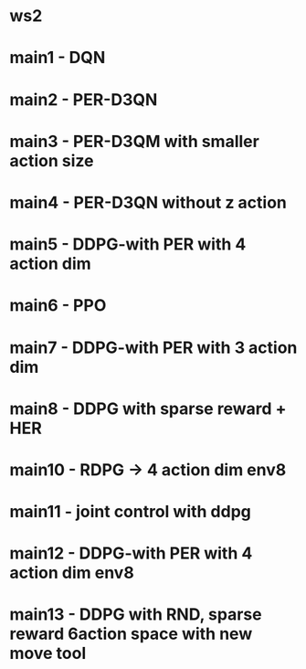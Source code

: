 # ws2
# main1 - DQN
# main2 - PER-D3QN
# main3 - PER-D3QM with smaller action size
# main4 - PER-D3QN without z action
# main5 - DDPG-with PER with 4 action dim
# main6 - PPO
# main7 - DDPG-with PER with 3 action dim 
# main8 - DDPG with sparse reward + HER
# main10 - RDPG -> 4 action dim env8 
# main11 - joint control with ddpg
# main12 - DDPG-with PER with 4 action dim env8
# main13 - DDPG with RND, sparse reward 6action space with new move tool

